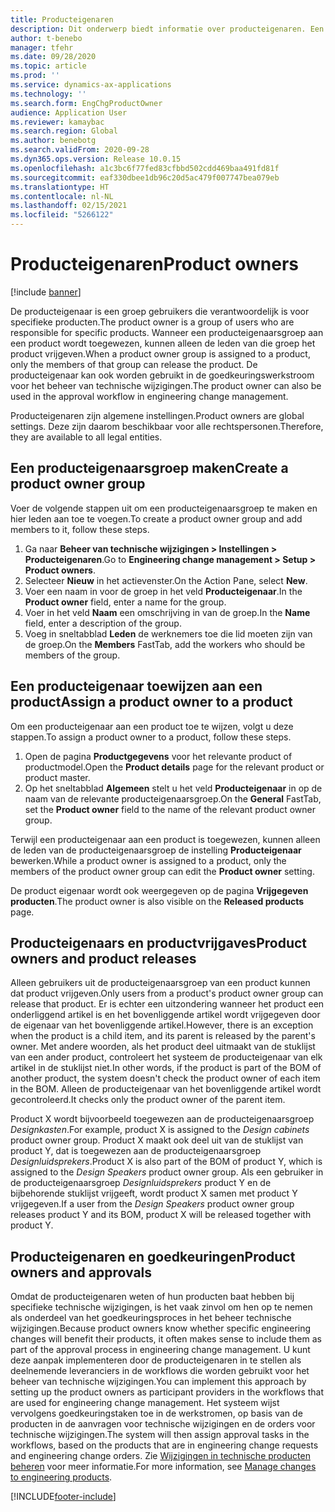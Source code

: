 ```yaml
---
title: Producteigenaren
description: Dit onderwerp biedt informatie over producteigenaren. Een producteigenaar is een groep gebruikers die verantwoordelijk is voor specifieke producten. Alleen leden van de groep kunnen deze producten vrijgeven. De producteigenaar kan ook worden gebruikt in de goedkeuringswerkstroom.
author: t-benebo
manager: tfehr
ms.date: 09/28/2020
ms.topic: article
ms.prod: ''
ms.service: dynamics-ax-applications
ms.technology: ''
ms.search.form: EngChgProductOwner
audience: Application User
ms.reviewer: kamaybac
ms.search.region: Global
ms.author: benebotg
ms.search.validFrom: 2020-09-28
ms.dyn365.ops.version: Release 10.0.15
ms.openlocfilehash: a1c3bc6f77fed83cfbbd502cdd469baa491fd81f
ms.sourcegitcommit: eaf330dbee1db96c20d5ac479f007747bea079eb
ms.translationtype: HT
ms.contentlocale: nl-NL
ms.lasthandoff: 02/15/2021
ms.locfileid: "5266122"
---
```

# <a name="product-owners"></a><span data-ttu-id="76c06-106">Producteigenaren</span><span class="sxs-lookup"><span data-stu-id="76c06-106">Product owners</span></span>

[!include [banner](../includes/banner.md)]

<span data-ttu-id="76c06-107">De producteigenaar is een groep gebruikers die verantwoordelijk is voor specifieke producten.</span><span class="sxs-lookup"><span data-stu-id="76c06-107">The product owner is a group of users who are responsible for specific products.</span></span> <span data-ttu-id="76c06-108">Wanneer een producteigenaarsgroep aan een product wordt toegewezen, kunnen alleen de leden van die groep het product vrijgeven.</span><span class="sxs-lookup"><span data-stu-id="76c06-108">When a product owner group is assigned to a product, only the members of that group can release the product.</span></span> <span data-ttu-id="76c06-109">De producteigenaar kan ook worden gebruikt in de goedkeuringswerkstroom voor het beheer van technische wijzigingen.</span><span class="sxs-lookup"><span data-stu-id="76c06-109">The product owner can also be used in the approval workflow in engineering change management.</span></span>

<span data-ttu-id="76c06-110">Producteigenaren zijn algemene instellingen.</span><span class="sxs-lookup"><span data-stu-id="76c06-110">Product owners are global settings.</span></span> <span data-ttu-id="76c06-111">Deze zijn daarom beschikbaar voor alle rechtspersonen.</span><span class="sxs-lookup"><span data-stu-id="76c06-111">Therefore, they are available to all legal entities.</span></span>

## <a name="create-a-product-owner-group"></a><span data-ttu-id="76c06-112">Een producteigenaarsgroep maken</span><span class="sxs-lookup"><span data-stu-id="76c06-112">Create a product owner group</span></span>

<span data-ttu-id="76c06-113">Voer de volgende stappen uit om een producteigenaarsgroep te maken en hier leden aan toe te voegen.</span><span class="sxs-lookup"><span data-stu-id="76c06-113">To create a product owner group and add members to it, follow these steps.</span></span>

1. <span data-ttu-id="76c06-114">Ga naar **Beheer van technische wijzigingen \> Instellingen \> Producteigenaren**.</span><span class="sxs-lookup"><span data-stu-id="76c06-114">Go to **Engineering change management \> Setup \> Product owners**.</span></span>
2. <span data-ttu-id="76c06-115">Selecteer **Nieuw** in het actievenster.</span><span class="sxs-lookup"><span data-stu-id="76c06-115">On the Action Pane, select **New**.</span></span>
3. <span data-ttu-id="76c06-116">Voer een naam in voor de groep in het veld **Producteigenaar**.</span><span class="sxs-lookup"><span data-stu-id="76c06-116">In the **Product owner** field, enter a name for the group.</span></span>
4. <span data-ttu-id="76c06-117">Voer in het veld **Naam** een omschrijving in van de groep.</span><span class="sxs-lookup"><span data-stu-id="76c06-117">In the **Name** field, enter a description of the group.</span></span>
5. <span data-ttu-id="76c06-118">Voeg in sneltabblad **Leden** de werknemers toe die lid moeten zijn van de groep.</span><span class="sxs-lookup"><span data-stu-id="76c06-118">On the **Members** FastTab, add the workers who should be members of the group.</span></span>

## <a name="assign-a-product-owner-to-a-product"></a><span data-ttu-id="76c06-119">Een producteigenaar toewijzen aan een product</span><span class="sxs-lookup"><span data-stu-id="76c06-119">Assign a product owner to a product</span></span>

<span data-ttu-id="76c06-120">Om een producteigenaar aan een product toe te wijzen, volgt u deze stappen.</span><span class="sxs-lookup"><span data-stu-id="76c06-120">To assign a product owner to a product, follow these steps.</span></span>

1. <span data-ttu-id="76c06-121">Open de pagina **Productgegevens** voor het relevante product of productmodel.</span><span class="sxs-lookup"><span data-stu-id="76c06-121">Open the **Product details** page for the relevant product or product master.</span></span>
1. <span data-ttu-id="76c06-122">Op het sneltabblad **Algemeen** stelt u het veld **Producteigenaar** in op de naam van de relevante producteigenaarsgroep.</span><span class="sxs-lookup"><span data-stu-id="76c06-122">On the **General** FastTab, set the **Product owner** field to the name of the relevant product owner group.</span></span>

<span data-ttu-id="76c06-123">Terwijl een producteigenaar aan een product is toegewezen, kunnen alleen de leden van de producteigenaarsgroep de instelling **Producteigenaar** bewerken.</span><span class="sxs-lookup"><span data-stu-id="76c06-123">While a product owner is assigned to a product, only the members of the product owner group can edit the **Product owner** setting.</span></span>

<span data-ttu-id="76c06-124">De product eigenaar wordt ook weergegeven op de pagina **Vrijgegeven producten**.</span><span class="sxs-lookup"><span data-stu-id="76c06-124">The product owner is also visible on the **Released products** page.</span></span>

## <a name="product-owners-and-product-releases"></a><span data-ttu-id="76c06-125">Producteigenaars en productvrijgaves</span><span class="sxs-lookup"><span data-stu-id="76c06-125">Product owners and product releases</span></span>

<span data-ttu-id="76c06-126">Alleen gebruikers uit de producteigenaarsgroep van een product kunnen dat product vrijgeven.</span><span class="sxs-lookup"><span data-stu-id="76c06-126">Only users from a product's product owner group can release that product.</span></span> <span data-ttu-id="76c06-127">Er is echter een uitzondering wanneer het product een onderliggend artikel is en het bovenliggende artikel wordt vrijgegeven door de eigenaar van het bovenliggende artikel.</span><span class="sxs-lookup"><span data-stu-id="76c06-127">However, there is an exception when the product is a child item, and its parent is released by the parent's owner.</span></span> <span data-ttu-id="76c06-128">Met andere woorden, als het product deel uitmaakt van de stuklijst van een ander product, controleert het systeem de producteigenaar van elk artikel in de stuklijst niet.</span><span class="sxs-lookup"><span data-stu-id="76c06-128">In other words, if the product is part of the BOM of another product, the system doesn't check the product owner of each item in the BOM.</span></span> <span data-ttu-id="76c06-129">Alleen de producteigenaar van het bovenliggende artikel wordt gecontroleerd.</span><span class="sxs-lookup"><span data-stu-id="76c06-129">It checks only the product owner of the parent item.</span></span>

<span data-ttu-id="76c06-130">Product X wordt bijvoorbeeld toegewezen aan de producteigenaarsgroep *Designkasten*.</span><span class="sxs-lookup"><span data-stu-id="76c06-130">For example, product X is assigned to the *Design cabinets* product owner group.</span></span> <span data-ttu-id="76c06-131">Product X maakt ook deel uit van de stuklijst van product Y, dat is toegewezen aan de producteigenaarsgroep *Designluidsprekers*.</span><span class="sxs-lookup"><span data-stu-id="76c06-131">Product X is also part of the BOM of product Y, which is assigned to the *Design Speakers* product owner group.</span></span> <span data-ttu-id="76c06-132">Als een gebruiker in de producteigenaarsgroep *Designluidsprekers* product Y en de bijbehorende stuklijst vrijgeeft, wordt product X samen met product Y vrijgegeven.</span><span class="sxs-lookup"><span data-stu-id="76c06-132">If a user from the *Design Speakers* product owner group releases product Y and its BOM, product X will be released together with product Y.</span></span>

## <a name="product-owners-and-approvals"></a><span data-ttu-id="76c06-133">Producteigenaren en goedkeuringen</span><span class="sxs-lookup"><span data-stu-id="76c06-133">Product owners and approvals</span></span>

<span data-ttu-id="76c06-134">Omdat de producteigenaren weten of hun producten baat hebben bij specifieke technische wijzigingen, is het vaak zinvol om hen op te nemen als onderdeel van het goedkeuringsproces in het beheer technische wijzigingen.</span><span class="sxs-lookup"><span data-stu-id="76c06-134">Because product owners know whether specific engineering changes will benefit their products, it often makes sense to include them as part of the approval process in engineering change management.</span></span> <span data-ttu-id="76c06-135">U kunt deze aanpak implementeren door de producteigenaren in te stellen als deelnemende leveranciers in de workflows die worden gebruikt voor het beheer van technische wijzigingen.</span><span class="sxs-lookup"><span data-stu-id="76c06-135">You can implement this approach by setting up the product owners as participant providers in the workflows that are used for engineering change management.</span></span> <span data-ttu-id="76c06-136">Het systeem wijst vervolgens goedkeuringstaken toe in de werkstromen, op basis van de producten in de aanvragen voor technische wijzigingen en de orders voor technische wijzigingen.</span><span class="sxs-lookup"><span data-stu-id="76c06-136">The system will then assign approval tasks in the workflows, based on the products that are in engineering change requests and engineering change orders.</span></span> <span data-ttu-id="76c06-137">Zie [Wijzigingen in technische producten beheren](engineering-change-management.md) voor meer informatie.</span><span class="sxs-lookup"><span data-stu-id="76c06-137">For more information, see [Manage changes to engineering products](engineering-change-management.md).</span></span>


[!INCLUDE[footer-include](../../includes/footer-banner.md)]